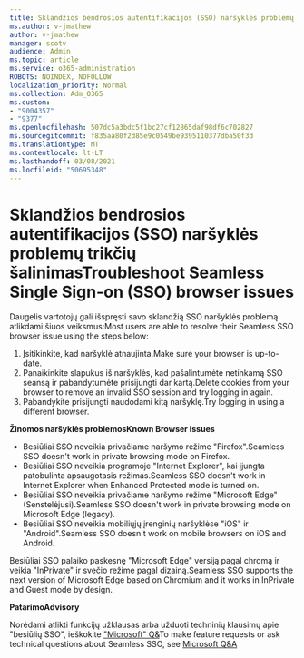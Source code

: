 ```yaml
---
title: Sklandžios bendrosios autentifikacijos (SSO) naršyklės problemų trikčių šalinimas
ms.author: v-jmathew
author: v-jmathew
manager: scotv
audience: Admin
ms.topic: article
ms.service: o365-administration
ROBOTS: NOINDEX, NOFOLLOW
localization_priority: Normal
ms.collection: Adm_O365
ms.custom:
- "9004357"
- "9377"
ms.openlocfilehash: 507dc5a3bdc5f1bc27cf12865daf98df6c702827
ms.sourcegitcommit: f835aa80f2d85e9c0549be9395110377dba50f3d
ms.translationtype: MT
ms.contentlocale: lt-LT
ms.lasthandoff: 03/08/2021
ms.locfileid: "50695348"
---
```

# <a name="troubleshoot-seamless-single-sign-on-sso-browser-issues"></a><span data-ttu-id="88803-102">Sklandžios bendrosios autentifikacijos (SSO) naršyklės problemų trikčių šalinimas</span><span class="sxs-lookup"><span data-stu-id="88803-102">Troubleshoot Seamless Single Sign-on (SSO) browser issues</span></span>

<span data-ttu-id="88803-103">Daugelis vartotojų gali išspręsti savo sklandžią SSO naršyklės problemą atlikdami šiuos veiksmus:</span><span class="sxs-lookup"><span data-stu-id="88803-103">Most users are able to resolve their Seamless SSO browser issue using the steps below:</span></span>

1. <span data-ttu-id="88803-104">Įsitikinkite, kad naršyklė atnaujinta.</span><span class="sxs-lookup"><span data-stu-id="88803-104">Make sure your browser is up-to-date.</span></span>
2. <span data-ttu-id="88803-105">Panaikinkite slapukus iš naršyklės, kad pašalintumėte netinkamą SSO seansą ir pabandytumėte prisijungti dar kartą.</span><span class="sxs-lookup"><span data-stu-id="88803-105">Delete cookies from your browser to remove an invalid SSO session and try logging in again.</span></span>
3. <span data-ttu-id="88803-106">Pabandykite prisijungti naudodami kitą naršyklę.</span><span class="sxs-lookup"><span data-stu-id="88803-106">Try logging in using a different browser.</span></span>

<span data-ttu-id="88803-107">**Žinomos naršyklės problemos**</span><span class="sxs-lookup"><span data-stu-id="88803-107">**Known Browser Issues**</span></span>

- <span data-ttu-id="88803-108">Besiūliai SSO neveikia privačiame naršymo režime "Firefox".</span><span class="sxs-lookup"><span data-stu-id="88803-108">Seamless SSO doesn't work in private browsing mode on Firefox.</span></span>
- <span data-ttu-id="88803-109">Besiūliai SSO neveikia programoje "Internet Explorer", kai įjungta patobulinta apsaugotasis režimas.</span><span class="sxs-lookup"><span data-stu-id="88803-109">Seamless SSO doesn't work in Internet Explorer when Enhanced Protected mode is turned on.</span></span>
- <span data-ttu-id="88803-110">Besiūliai SSO neveikia privačiame naršymo režime "Microsoft Edge" (Senstelėjusi).</span><span class="sxs-lookup"><span data-stu-id="88803-110">Seamless SSO doesn't work in private browsing mode on Microsoft Edge (legacy).</span></span>
- <span data-ttu-id="88803-111">Besiūliai SSO neveikia mobiliųjų įrenginių naršyklėse "iOS" ir "Android".</span><span class="sxs-lookup"><span data-stu-id="88803-111">Seamless SSO doesn't work on mobile browsers on iOS and Android.</span></span>

<span data-ttu-id="88803-112">Besiūliai SSO palaiko paskesnę "Microsoft Edge" versiją pagal chromą ir veikia "InPrivate" ir svečio režime pagal dizainą.</span><span class="sxs-lookup"><span data-stu-id="88803-112">Seamless SSO supports the next version of Microsoft Edge based on Chromium and it works in InPrivate and Guest mode by design.</span></span>

<span data-ttu-id="88803-113">**Patarimo**</span><span class="sxs-lookup"><span data-stu-id="88803-113">**Advisory**</span></span>

<span data-ttu-id="88803-114">Norėdami atlikti funkcijų užklausas arba užduoti techninių klausimų apie "besiūlių SSO", ieškokite ["Microsoft" Q&](https://docs.microsoft.com/answers/topics/azure-ad-single-sign-on.html)</span><span class="sxs-lookup"><span data-stu-id="88803-114">To make feature requests or ask technical questions about Seamless SSO, see [Microsoft Q&A](https://docs.microsoft.com/answers/topics/azure-ad-single-sign-on.html)</span></span>
